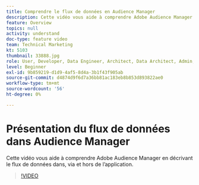 ```yaml
---
title: Comprendre le flux de données en Audience Manager
description: Cette vidéo vous aide à comprendre Adobe Audience Manager en décrivant le flux de données dans, via et hors de l’application.
feature: Overview
topics: null
activity: understand
doc-type: feature video
team: Technical Marketing
kt: 5103
thumbnail: 33888.jpg
role: User, Developer, Data Engineer, Architect, Data Architect, Admin, Leader
level: Beginner
exl-id: 9b859219-d1d9-4af5-8d4a-3b1f43f905ab
source-git-commit: d4874d9f6d7a36bb81ac183eb8b853d893822ae0
workflow-type: tm+mt
source-wordcount: '56'
ht-degree: 0%

---
```


# Présentation du flux de données dans Audience Manager

Cette vidéo vous aide à comprendre Adobe Audience Manager en décrivant le flux de données dans, via et hors de l’application.

>[!VIDEO](https://video.tv.adobe.com/v/33888/?quality=12)
